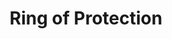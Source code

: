 ---
title: "Ring of Protection"

item:
  aura: "Faint abjuration"
  casterLevel: "5th"
  prerequisites:
    feats:   ["{% feat_link forge-ring %}"]
    spells:  ["{% spell_link shield-of-faith %}"]
    special: ["caster must be of a level at least three times greater than the bonus of the ring"]
  marketPrice: 0
  marketPriceSpecial: "2,000 gp (+1); 8,000 gp (+2); 18,000 gp (+3); 32,000 gp (+4); 50,000 gp (+5)"
  description: |
    This ring offers continual magical protection in the form of a deflection bonus of +1 to +5 to AC.
---
